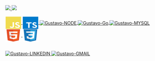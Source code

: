 <link rel="stylesheet" href="https://cdn.jsdelivr.net/gh/devicons/devicon@v2.15.1/devicon.min.css">          

<div>
  <a href="https://github.com/gustavoteixeira8">
  <img height="180em" src="https://github-readme-stats.vercel.app/api?username=gustavoteixeira8&show_icons=true&theme=dark&include_all_commits=true&count_private=true"/>
  <img height="180em" src="https://github-readme-stats.vercel.app/api/top-langs/?username=gustavoteixeira8&layout=compact&langs_count=10&theme=dark"/>
</div>

<div style="display: inline_block"><br>
  <img align="center" alt="Gustavo-Js" height="40" width="50" src="https://raw.githubusercontent.com/devicons/devicon/master/icons/javascript/javascript-plain.svg">
  <img align="center" alt="Gustavo-Ts" height="40" width="50" src="https://raw.githubusercontent.com/devicons/devicon/master/icons/typescript/typescript-plain.svg">
  <img  align="center" alt="Gustavo-NODE" height="40" width="50" src="https://cdn.jsdelivr.net/gh/devicons/devicon/icons/nodejs/nodejs-original-wordmark.svg" />
  <img align="center" alt="Gustavo-Go" height="40" width="50" src="https://cdn.jsdelivr.net/gh/devicons/devicon/icons/go/go-original-wordmark.svg">
    <img align="center" alt="Gustavo-MYSQL" height="40" width="50" src="https://cdn.jsdelivr.net/gh/devicons/devicon/icons/mysql/mysql-original-wordmark.svg" />
  <img align="center" alt="Gustavo-HTML" height="40" width="50" src="https://raw.githubusercontent.com/devicons/devicon/master/icons/html5/html5-original.svg">
  <img align="center" alt="Gustavo-CSS" height="40" width="50" src="https://raw.githubusercontent.com/devicons/devicon/master/icons/css3/css3-original.svg">      
</div>
  
##
  
<div>
  <a href="https://linkedin.com/in/gustavoteixeira8" target="_blank">
    <img src="https://img.shields.io/badge/LinkedIn-0077B5?style=for-the-badge&logo=linkedin&logoColor=white" alt="Gustavo-LINKEDIN">
  </a>
  
  <a href="mailto:gustavofigueiredoteixeira8@gmail.com" target="_blank">
    <img src="https://img.shields.io/badge/Gmail-D14836?style=for-the-badge&logo=gmail&logoColor=white" alt="Gustavo-GMAIL">
  </a>
</div>
 
